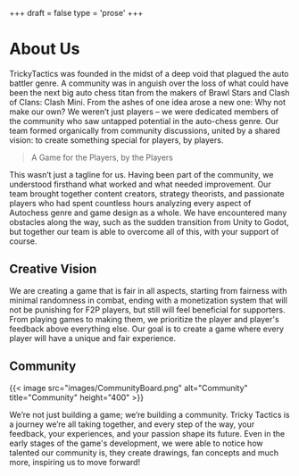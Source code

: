 ﻿+++
draft = false
type = 'prose'
+++

# About Us
TrickyTactics was founded in the midst of a deep void that plagued the auto battler genre. A community was in anguish over the loss of what could have been the next big auto chess titan from the makers of Brawl Stars and Clash of Clans: Clash Mini. From the ashes of one idea arose a new one: Why not make our own?
We weren’t just players – we were dedicated members of the  community who saw untapped potential in the auto-chess genre. Our team formed organically from community discussions, united by a shared vision: to create something special for players, by players.

> A Game for the Players, by the Players

This wasn’t just a tagline for us. Having been part of the community, we understood firsthand what worked and what needed improvement. Our team brought together content creators, strategy theorists, and passionate players who had spent countless hours analyzing every aspect of Autochess genre and game design as a whole.
We have encountered many obstacles along the way, such as the sudden transition from Unity to Godot, but together our team is able to overcome all of this, with your support of course.

## Creative Vision
We are creating  a game that is fair in all aspects, starting from fairness with minimal randomness in combat, ending with a monetization system that will not be punishing for F2P players, but still will feel beneficial for supporters.
From playing games to making them, we prioritize the player and player's feedback above everything else. Our goal is to create a game where every player will have a unique and fair experience.

## Community

{{< image src="images/CommunityBoard.png" alt="Community" title="Community" height="400" >}}

We’re not just building a game; we’re building a community. Tricky Tactics is a journey we’re all taking together, and every step of the way, your feedback, your experiences, and your passion shape its future. Even in the early stages of the game's development, we were able to notice how talented our community is, they create drawings, fan concepts and much more, inspiring us to move forward!